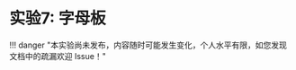 # 实验7: 字母板

!!! danger "本实验尚未发布，内容随时可能发生变化，个人水平有限，如您发现文档中的疏漏欢迎 Issue！"

<div style="display:none">

本实验配有[实验指南](lab7_guide.md)。

## 实验目的

这个实验的目的是掌握在嵌入式Linux中如何使用已有的函数库编写应用程序操纵GPIO，如何编写字符设备驱动程序在内核程序中使用GPIO，并学习用面包板搭简单的外部设备电路的方法，掌握Linux网络程序和多线程程序的编写，实现一个网络访问的LED矩阵显示器。

## 实验目的

1. 学习嵌入式Linux的内核GPIO库函数的使用方式；
2. 学习Linux设备驱动程序的开发过程。

## 实验器材

### 硬件

- Linux实验板卡1块；
- 5V/1A电源1个；
- microUSB线1根；
- 面包板1块；
- SPI接口8x8 LED矩阵1个；
- 面包线若干。

### 软件

- 编译软件等。

## 实验步骤

1. 设计方案，画连线示意图；
2. 在面包板上连线，完成外部电路；
3. 编写C程序，采用Arduino-ish库或虚拟文件系统访问GPIO，实现在矩阵上显示文字或图案；
4. 编写字符设备驱动程序，通过内核GPIO库访问引脚，能将`write()`送来的单个字符在矩阵上显示出来；
5. 编写Linux应用程序，能通过MQTT协议连接自己MQTT broker，将订阅收到的文字在LED矩阵上流动显示出来；
6. 在5的基础上实现实验6的DHT-11的数据发布到自己的MQTT broker上后显示在LED矩阵上。

## 自选扩展内容

1. 设备驱动程序能将`write()`送来的字符串以每个字母停留500ms的速度依次显示；
2. 1中的`write()`函数是非阻塞类型的，每500ms一个字符的显示是由内核定时器队列实现的。

## 实验报告要求

1. 画出你所实际实施的连接示意图；
2. 给出所用的器材的列表；
3. 描述所做的实验步骤，给出各步操作的命令和结果；
4. 说明所用的GPIO库的来源；
5. 给出代码并解释；
6. 说明其他所做的扩展内容的情况。

</div>